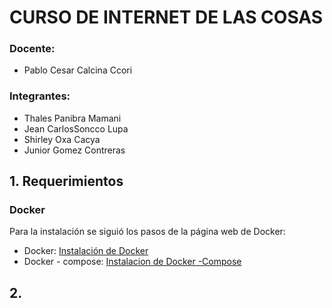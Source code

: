 # CURSO DE INTERNET DE LAS COSAS
### Docente:
- Pablo Cesar Calcina Ccori
### Integrantes:
- Thales Panibra Mamani
- Jean CarlosSoncco Lupa
- Shirley Oxa Cacya
- Junior Gomez Contreras
## 1. Requerimientos
### Docker
Para la instalación se siguió los pasos de la página web de Docker:
  - Docker: [Instalación de Docker](https://docs.docker.com/engine/install/ubuntu/)
  - Docker - compose: [Instalacion de Docker -Compose](https://docs.docker.com/compose/install/)
## 2. 

